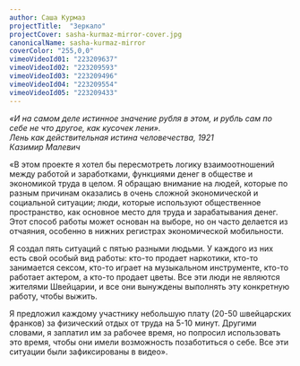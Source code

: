 ```yaml
---
author: Саша Курмаз
projectTitle:  "Зеркало"
projectCover: sasha-kurmaz-mirror-cover.jpg
canonicalName: sasha-kurmaz-mirror
coverColor: "255,0,0"
vimeoVideoId01: "223209637"
vimeoVideoId02: "223209593"
vimeoVideoId03: "223209496"
vimeoVideoId04: "223209554"
vimeoVideoId05: "223209433"
---
```


_«И на самом деле истинное значение рубля в этом, и рубль сам по себе не что другое, как кусочек лени»._  
_Лень как действительная истина человечества, 1921_  
_Казимир Малевич_

«В этом проекте я хотел бы пересмотреть логику взаимоотношений между работой и заработками, функциями денег в обществе и экономикой труда в целом. Я обращаю внимание на людей, которые по разным причинам оказались в очень сложной экономической и социальной ситуации; люди, которые используют общественное пространство, как основное место для труда и зарабатывания денег. Этот способ работы может основан на выборе, но он часто делается из отчаяния, особенно в нижних регистрах экономической мобильности.

Я создал пять ситуаций с пятью разными людьми. У каждого из них есть свой особый вид работы: кто-то продает наркотики, кто-то занимается сексом, кто-то играет на музыкальном инструменте, кто-то работает актером, а кто-то продает цветы. Все эти люди не являются жителями Швейцарии, и все они вынуждены выполнять эту конкретную работу, чтобы выжить.

Я предложил каждому участнику небольшую плату (20-50 швейцарских франков) за физический отдых от труда на 5-10 минут. Другими словами, я заплатил им за рабочее время, но попросил использовать это время, чтобы они имели возможность позаботиться о себе. Все эти ситуации были зафиксированы в видео».
